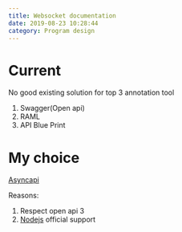 ```yaml
---
title: Websocket documentation
date: 2019-08-23 10:28:44
category: Program design
---
```


# Current
No good existing solution for top 3 annotation tool
1. Swagger(Open api)
2. RAML
3. API Blue Print

# My choice
[Asyncapi](asyncapi.com)

Reasons:
1. Respect open api 3 
2. [Nodejs](https://github.com/asyncapi/generator) official  support

